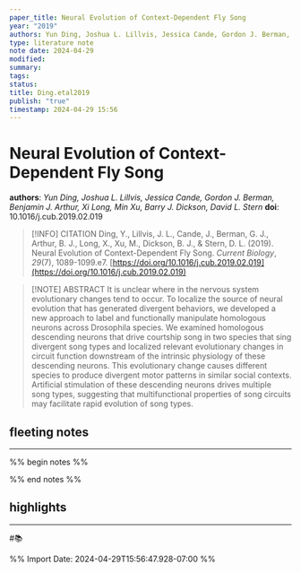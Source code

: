 ```yaml
---
paper_title: Neural Evolution of Context-Dependent Fly Song
year: "2019"
authors: Yun Ding, Joshua L. Lillvis, Jessica Cande, Gordon J. Berman, Benjamin J. Arthur, Xi Long, Min Xu, Barry J. Dickson, David L. Stern
type: literature note
note date: 2024-04-29
modified: 
summary: 
tags: 
status: 
title: Ding.etal2019
publish: "true"
timestamp: 2024-04-29 15:56
---
```

# Neural Evolution of Context-Dependent Fly Song
**authors**: *Yun Ding, Joshua L. Lillvis, Jessica Cande, Gordon J. Berman, Benjamin J. Arthur, Xi Long, Min Xu, Barry J. Dickson, David L. Stern*
**doi**: 10.1016/j.cub.2019.02.019

> [!INFO] CITATION
> Ding, Y., Lillvis, J. L., Cande, J., Berman, G. J., Arthur, B. J., Long, X., Xu, M., Dickson, B. J., & Stern, D. L. (2019). Neural Evolution of Context-Dependent Fly Song. _Current Biology_, _29_(7), 1089-1099.e7. [https://doi.org/10.1016/j.cub.2019.02.019](https://doi.org/10.1016/j.cub.2019.02.019)

> [!NOTE] ABSTRACT
> It is unclear where in the nervous system evolutionary changes tend to occur. To localize the source of neural evolution that has generated divergent behaviors, we developed a new approach to label and functionally manipulate homologous neurons across Drosophila species. We examined homologous descending neurons that drive courtship song in two species that sing divergent song types and localized relevant evolutionary changes in circuit function downstream of the intrinsic physiology of these descending neurons. This evolutionary change causes different species to produce divergent motor patterns in similar social contexts. Artificial stimulation of these descending neurons drives multiple song types, suggesting that multifunctional properties of song circuits may facilitate rapid evolution of song types.
## fleeting notes
---
%% begin notes %% 


%% end notes %% 
## highlights
---
#📚 

%% Import Date: 2024-04-29T15:56:47.928-07:00 %%
